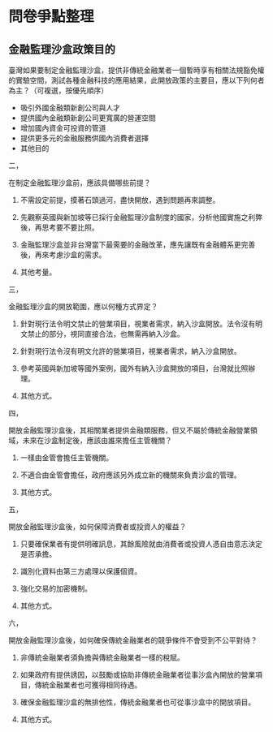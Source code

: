 # 問卷爭點整理

## 金融監理沙盒政策目的

 臺灣如果要制定金融監理沙盒，提供非傳統金融業者一個暫時享有相關法規豁免權的實驗空間，測試各種金融科技的應用結果，此開放政策的主要目，應以下列何者為主？（可複選，按優先順序）

  + 吸引外國金融類新創公司與人才
  + 提供國內金融類新創公司更寬廣的營運空間
  + 增加國內資金可投資的管道
  + 提供更多元的金融服務供國內消費者選擇
  + 其他目的

 

二，

在制定金融監理沙盒前，應該具備哪些前提？

1. 不需設定前提，摸著石頭過河，盡快開放，遇到問題再來調整。

2. 先觀察英國與新加坡等已採行金融監理沙盒制度的國家，分析他國實施之利弊後，再思考要不要比照。

3. 金融監理沙盒並非台灣當下最需要的金融改革，應先讓既有金融體系更完善後，再來考慮沙盒的需求。

4. 其他考量。

 

三，

金融監理沙盒的開放範圍，應以何種方式界定？

1. 針對現行法令明文禁止的營業項目，視業者需求，納入沙盒開放。法令沒有明文禁止的部分，視同直接合法，也無需再納入沙盒。

2. 針對現行法令沒有明文允許的營業項目，視業者需求，納入沙盒開放。

3. 參考英國與新加坡等國外案例，國外有納入沙盒開放的項目，台灣就比照辦理。

4. 其他方式。




四，

開放金融監理沙盒後，其相關業者提供金融類服務，但又不屬於傳統金融營業領域，未來在沙盒制定後，應該由誰來擔任主管機關？

1. 一樣由金管會擔任主管機關。

2. 不適合由金管會擔任，政府應該另外成立新的機關來負責沙盒的管理。

3. 其他方式。

 

五，

開放金融監理沙盒後，如何保障消費者或投資人的權益？

1. 只要確保業者有提供明確訊息，其餘風險就由消費者或投資人憑自由意志決定是否承擔。

2. 識別化資料由第三方處理以保護個資。

3. 強化交易的加密機制。

4. 其他方式。

 

六，

開放金融監理沙盒後，如何確保傳統金融業者的競爭條件不會受到不公平對待？

1. 非傳統金融業者須負擔與傳統金融業者一樣的稅賦。

2. 如果政府有提供誘因，以鼓勵或協助非傳統金融業者從事沙盒內開放的營業項目，傳統金融業者也可獲得相同待遇。

3. 確保金融監理沙盒的無排他性，傳統金融業者也可從事沙盒中的開放項目。

4. 其他方式。  
